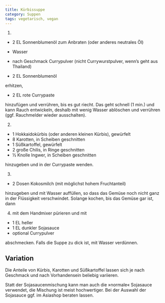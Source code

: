 ```yaml
---
title: Kürbissuppe
category: Suppen
tags: vegetarisch, vegan
---
```


1.

- 2 EL Sonnenblumenöl zum Anbraten (oder anderes neutrales Öl)
- Wasser
- nach Geschmack Currypulver (nicht Currywurstpulver, wenn’s geht aus Thailand)

- 2 EL Sonnenblumenöl

erhitzen,

- 2 EL rote Currypaste

hinzufügen und verrühren, bis es gut riecht. Das geht schnell (1 min.) und kann
Rauch entwickeln, deshalb mit wenig Wasser ablöschen und verrühren (ggf.
Rauchmelder wieder ausschalten).

2.

- 1 Hokkaidokürbis (oder anderen kleinen Kürbis), gewürfelt
- 8 Karotten, in Scheiben geschnitten
- 1 Süßkartoffel, gewürfelt
- 2 große Chilis, in Ringe geschnitten
- ½ Knolle Ingwer, in Scheiben geschnitten

hinzugeben und in der Currypaste wenden.

3.

- 2 Dosen Kokosmilch (mit möglichst hohem Fruchtanteil)

hinzugeben und mit Wasser auffüllen, so dass das Gemüse noch nicht ganz in der
Flüssigkeit verschwindet. Solange kochen, bis das Gemüse gar ist, dann

4.  mit dem Handmixer pürieren und mit

- 1 EL heller
- 1 EL dunkler Sojasauce
- optional Currypulver

abschmecken. Falls die Suppe zu dick ist, mit Wasser verdünnen.

## Variation

Die Anteile von Kürbis, Karotten und Süßkartoffel lassen sich je nach Geschmack
und nach Vorhandensein beliebig variieren.

Statt der Sojasaucenmischung kann man auch die »normale« Sojasauce verwendet,
die Mischung ist meist hochwertiger. Bei der Auswahl der Sojasauce ggf. im
Asiashop beraten lassen.

